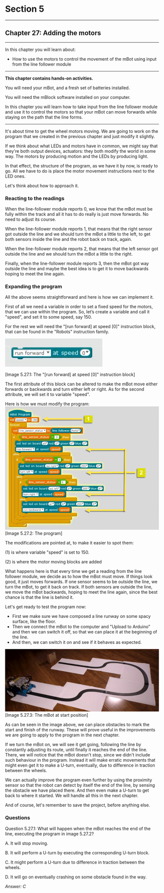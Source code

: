 # Section 5

---

## Chapter 27: Adding the motors

---

In this chapter you will learn about:

* How to use the motors to control the movement of the mBot using input from the line follower module

---

**This chapter contains hands-on activities.**

You will need your mBot, and a fresh set of batteries installed.

You will need the mBlock software installed on your computer.

In this chapter you will learn how to take input from the line follower module and use it to control the motors so that your mBot can move forwards while staying on the path that the line forms.

---

It's about time to get the wheel motors moving. We are going to work on the program that we created in the previous chapter and just modify it slightly.

If we think about what LEDs and motors have in common, we might say that they're both output devices, actuators: they both modify the world in some way. The motors by producing motion and the LEDs by producing light.

In that effect, the structure of the program, as we have it by now, is ready to go. All we have to do is place the motor movement instructions next to the LED ones.

Let's think about how to approach it.

### **Reacting to the readings**

When the line-follower module reports 0, we know that the mBot must be fully within the track and all it has to do really is just move forwards. No need to adjust its course.

When the line-follower module reports 1, that means that the right sensor got outside the line and we should turn the mBot a little to the left, to get both sensors inside the line and the robot back on track, again.

When the line-follower module reports 2, that means that the left sensor got outside the line and we should turn the mBot a little to the right.

Finally, when the line-follower module reports 3, then the mBot got way outside the line and maybe the best idea is to get it to move backwards hoping to meet the line again.

### **Expanding the program**

All the above seems straightforward and here is how we can implement it.

First of all we need a variable in order to set a fixed speed for the motors, that we can use within the program. So, let’s create a variable and call it "speed", and set it to some speed, say 150.

For the rest we will need the "\[run forward\] at speed \[0\]" instruction block, that can be found in the "Robots" instruction family.

![](/assets/Img.5.27.1.jpg)

\[Image 5.27.1: The "\[run forward\] at speed \[0\]" instruction block\]

The first attribute of this block can be altered to make the mBot move either forwards or backwards and turn either left or right. As for the second attribute, we will set it to variable "speed".

Here is how we must modify the program:![](/assets/Img.5.27.2.jpg)\[Image 5.27.2: The program\]

The modifications are pointed at, to make it easier to spot them:

\(1\) is where variable "speed" is set to 150.

\(2\) is where the motor moving blocks are added

What happens here is that every time we get a reading from the line follower module, we decide as to how the mBot must move. If things look good, it just moves forwards. If one sensor seems to be outside the line, we turn the mBot, to get it back on track. If both sensors are outside the line, we move the mBot backwards, hoping to meet the line again, since the best chance is that the line is behind it.

Let's get ready to test the program now:

* First we make sure we have composed a line runway on some spacy surface, like the floor.
* Then we connect the mBot to the computer and "Upload to Arduino" and then we can switch it off, so that we can place it at the beginning of the line.
* And then, we can switch it on and see if it behaves as expected.

![](/assets/Img.5.27.3.jpg)\[Image 5.27.3: The mBot at start position\]

As can be seen in the image above, we can place obstacles to mark the start and finish of the runway. These will prove useful in the improvements we are going to apply to the program in the next chapter.

If we turn the mBot on, we will see it get going, following the line by constantly adjusting its route, until finally it reaches the end of the line. There, we will notice that the mBot doesn't stop, since we didn't include such behaviour in the program. Instead it will make erratic movements that might even get it to make a U-turn, eventually, due to difference in traction between the wheels.

We can actually improve the program even further by using the proximity sensor so that the robot can detect by itself the end of the line, by sensing the obstacle we have placed there. And then even make a U-turn to get back to where it started. We will handle all this in the next chapter.

And of course, let's remember to save the project, before anything else.

### Questions

Question 5.27.1: What will happen when the mBot reaches the end of the line, executing the program in image 5.27.2?

A. It will stop moving.

B. It will perform a U-turn by executing the corresponding U-turn block.

C. It might perform a U-turn due to difference in traction between the wheels.

D. It will go on eventually crashing on some obstacle found in the way.

_Answer: C_

